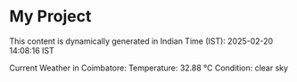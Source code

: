 # My Project

This content is dynamically generated in Indian Time (IST): 2025-02-20 14:08:16 IST


Current Weather in Coimbatore:
Temperature: 32.88 °C
Condition: clear sky
